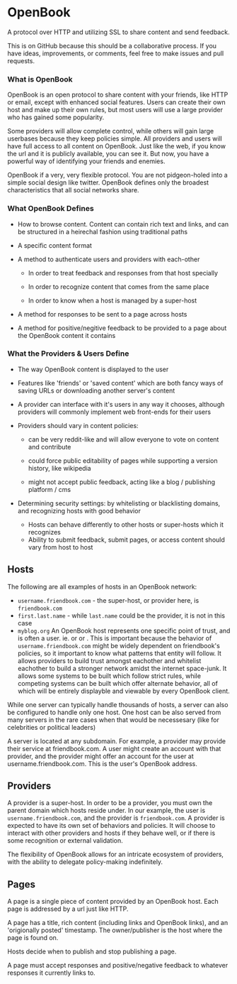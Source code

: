 # OpenBook

A protocol over HTTP and utilizing SSL to share content and send feedback.

This is on GitHub because this should be a collaborative process. If you have ideas, improvements, or comments, feel free to make issues and pull requests.

### What is OpenBook

OpenBook is an open protocol to share content with your friends, like HTTP or email, except with enhanced social features. Users can create their own host and make up their own rules, but most users will use a large provider who has gained some popularity. 

Some providers will allow complete control, while others will gain large userbases because they keep policies simple. All providers and users will have full access to all content on OpenBook. Just like the web, if you know the url and it is publicly available, you can see it. But now, you have a powerful way of identifying your friends and enemies.

OpenBook if a very, very flexible protocol. You are not pidgeon-holed into a simple social design like twitter. OpenBook defines only the broadest characteristics that all social networks share.

### What OpenBook Defines

* How to browse content. Content can contain rich text and links, and can be structured in a heirechal fashion using traditional paths

* A specific content format

* A method to authenticate users and providers with each-other

  * In order to treat feedback and responses from that host specially

  * In order to recognize content that comes from the same place
  
  * In order to know when a host is managed by a super-host

* A method for responses to be sent to a page across hosts

* A method for positive/negitive feedback to be provided to a page about the OpenBook content it contains

### What the Providers & Users Define

* The way OpenBook content is displayed to the user

* Features like 'friends' or 'saved content' which are both fancy ways of saving URLs or downloading another server's content

* A provider can interface with it's users in any way it chooses, although providers will commonly implement web front-ends for their users

* Providers should vary in content policies:
  
  * can be very reddit-like and will allow everyone to vote on content and contribute
  
  * could force public editability of pages while supporting a version history, like wikipedia
  
  * might not accept public feedback, acting like a blog / publishing platform / cms

* Determining security settings: by whitelisting or blacklisting domains, and recognizing hosts with good behavior
  * Hosts can behave differently to other hosts or super-hosts which it recognizes
  * Ability to submit feedback, submit pages, or access content should vary from host to host

## Hosts
The following are all examples of hosts in an OpenBook network:

* `username.friendbook.com` - the super-host, or provider here, is `friendbook.com`
* `first.last.name` - while `last.name` could be the provider, it is not in this case
* `myblog.org`
An OpenBook host represents one specific point of trust, and is often a user. ie.  or  or . This is important because the behavior of `username.friendbook.com` might be widely dependent on friendbook's policies, so it important to know what patterns that entity will follow. It allows providers to build trust amongst eachother and whitelist eachother to build a stronger network amidst the internet space-junk. It allows some systems to be built which follow strict rules, while competing systems can be built which offer alternate behavior, all of which will be entirely displayble and viewable by every OpenBook client.

While one server can typically handle thousands of hosts, a server can also be configured to handle only one host. One host can be also served from many servers in the rare cases when that would be necessesary (like for celebrities or political leaders)

A server is located at any subdomain. For example, a provider may provide their service at friendbook.com. A user might create an account with that provider, and the provider might offer an account for the user at username.friendbook.com. This is the user's OpenBook address.

## Providers

A provider is a super-host. In order to be a provider, you must own the parent domain which hosts reside under. In our example, the user is `username.friendbook.com`, and the provider is `friendbook.com`. A provider is expected to have its own set of behaviors and policies. It will choose to interact with other providers and hosts if they behave well, or if there is some recognition or external validation.

The flexibility of OpenBook allows for an intricate ecosystem of providers, with the ability to delegate policy-making indefinitely.

## Pages

A page is a single piece of content provided by an OpenBook host. Each page is addressed by a url just like HTTP. 

A page has a title, rich content (including links and OpenBook links), and an 'origionally posted' timestamp. The owner/publisher is the host where the page is found on.

Hosts decide when to publish and stop publishing a page.

A page must accept responses and positive/negative feedback to whatever responses it currently links to.